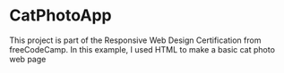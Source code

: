 # CatPhotoApp

This project is part of the Responsive Web Design Certification from freeCodeCamp. In this example, I used HTML to make a basic cat photo web page
